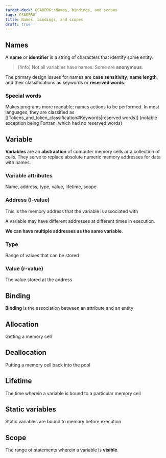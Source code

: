 ```yaml
---
target-deck: CSADPRG::Names, bindings, and scopes
tags: CSADPRG
title: Names, bindings, and scopes
draft: true
---
```


## Names

A **name** or **identifier** is a string of characters that identify some entity.

>[!info] Not all variables have names. Some are **anonymous**.

The primary design issues for names are **case sensitivity**, **name length**, and their classifications as keywords or **reserved words**.

<!--ID: 1727924287865-->

### Special words

Makes programs more readable; names actions to be performed. In most languages, they are classified as [[Tokens_and_token_classification#Keywords|reserved words]] (notable exception being Fortran, which had no reserved words)

<!--ID: 1727924287870-->

## Variable

**Variables** are an **abstraction** of computer memory cells or a collection of cells. They serve to replace absolute numeric memory addresses for data with names.
<!--ID: 1727924287873-->

### Variable attributes

Name, address, type, value, lifetime, scope

<!--ID: 1727924287876-->

### Address (l-value)

This is the memory address that the variable is associated with

A variable may have different addresses at different times in execution.

**We can have multiple addresses as the same variable**.
<!--ID: 1727924287879-->

### Type

Range of values that can be stored

<!--ID: 1727924287881-->

### Value (r-value)

The value stored at the address

<!--ID: 1727924287884-->

## Binding

**Binding** is the association between an attribute and an entity
<!--ID: 1727924287886-->

## Allocation

Getting a memory cell

<!--ID: 1727924287917-->

## Deallocation

Putting a memory cell back into the pool

<!--ID: 1727924287920-->

## Lifetime

The time wherein a variable is bound to a particular memory cell

<!--ID: 1727924287924-->

## Static variables

Static variables are bound to memory before execution

<!--ID: 1727924287927-->

## Scope

The range of statements wherein a variable is **visible**.

<!--ID: 1727924287931-->
